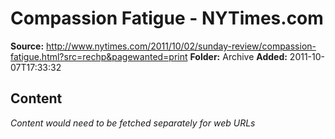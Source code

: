 # Compassion Fatigue - NYTimes.com

**Source:** http://www.nytimes.com/2011/10/02/sunday-review/compassion-fatigue.html?src=rechp&pagewanted=print
**Folder:** Archive
**Added:** 2011-10-07T17:33:32




## Content
*Content would need to be fetched separately for web URLs*
